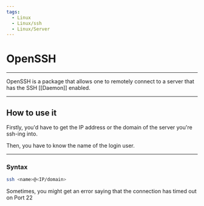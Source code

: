 ```yaml
---
tags:
  - Linux
  - Linux/ssh
  - Linux/Server
---
```

# OpenSSH

---

OpenSSH is a package that allows one to remotely connect to a server that has the SSH [[Daemon]] enabled.

---

## How to use it

Firstly, you'd have to get the IP address or the domain of the server you're ssh-ing into.

Then, you have to know the name of the login user.

---

### Syntax

```bash
ssh <name>@<IP/domain>
```

Sometimes, you might get an error saying that the connection has timed out on Port 22